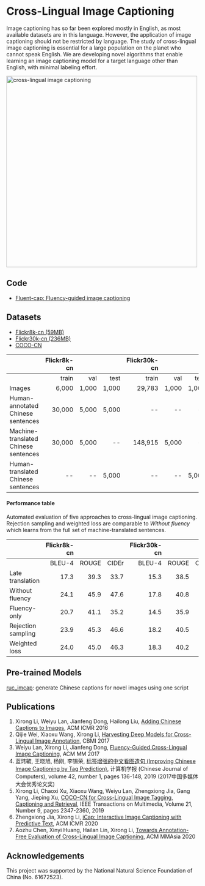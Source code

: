 # Cross-Lingual Image Captioning

Image captioning has so far been explored mostly in English, as most available datasets are in this language. However, the application of image captioning should not be restricted by language. The study of cross-lingual image captioning is essential for a large population on the planet who cannot speak English. We are developing novel algorithms that enable learning an image captioning model for a target language other than English, with minimal labeling effort.

<img src="conceptual.jpg" alt="cross-lingual image captioning" width="500">


## Code

* [Fluent-cap: Fluency-guided image captioning](https://github.com/weiyuk/fluent-cap)

## Datasets

* [Flickr8k-cn (59MB)](http://lixirong.net/data/mm2017/flickr8k-cn.tar.gz)
* [Flickr30k-cn (236MB)](http://lixirong.net/data/mm2017/flickr30k-cn.tar.gz)
* [COCO-CN](https://github.com/li-xirong/coco-cn/)

|  | Flickr8k-cn |||  Flickr30k-cn ||| COCO-CN ||| 
|:--- | -----:| -----:| -----:| -----:| -----:| -----:| -----:| -----:| -----:|
|        | train| val | test | train | val | test | train | val | test |
| Images | 6,000 | 1,000 | 1,000| 29,783 | 1,000 | 1,000| 18,341 | 1,000  | 1,000 |
| Human-annotated <br/> Chinese sentences      | 30,000 | 5,000 | 5,000 |  -- | -- |  --  |  20,065 | 1,100 |  1,053  |
| Machine-translated <br/> Chinese sentences | 30,000 | 5,000 | -- | 148,915 | 5,000 | -- | 91,758 | 5,004 | 5,001 | 
| Human-translated <br/> Chinese sentences   | --     | --    | 5,000 |  -- | -- | 5,000| -- | -- | 5,000|

#### Performance table

Automated evaluation of five approaches to cross-lingual image captioning. Rejection sampling and weighted loss are comparable to *Without fluency* which learns from the full set of machine-translated sentences.

|  | Flickr8k-cn |||  Flickr30k-cn |||
|:--- | -----:| -----:| -----:| -----:| -----:| -----:|
|        | BLEU-4| ROUGE | CIDEr | BLEU-4| ROUGE | CIDEr
| Late translation  | 17.3 | 39.3 | 33.7 | 15.3 | 38.5 | 27.1 |
| Without fluency   | 24.1 | 45.9 | 47.6 | 17.8 | 40.8 | 32.5 |
| Fluency-only      | 20.7 | 41.1 | 35.2 | 14.5 | 35.9 | 25.1 |
| Rejection sampling| 23.9 | 45.3 | 46.6 | 18.2 | 40.5 | 32.9 |
| Weighted loss     | 24.0 | 45.0 | 46.3 | 18.3 | 40.2 | 33.0 |


## Pre-trained Models

[ruc_imcap](pretrained): generate Chinese captions for novel images using one script

## Publications

1. Xirong Li, Weiyu Lan, Jianfeng Dong, Hailong Liu, [Adding Chinese Captions to Images](https://doi.org/10.1145/2911996.2912049), ACM ICMR 2016
2. Qijie Wei, Xiaoxu Wang, Xirong Li, [Harvesting Deep Models for Cross-Lingual Image Annotation](https://doi.org/10.1145/3095713.3095751), CBMI 2017
3. Weiyu Lan, Xirong Li, Jianfeng Dong, [Fluency-Guided Cross-Lingual Image Captioning](https://doi.org/10.1145/3123266.3123366), ACM MM 2017
4. 蓝玮毓, 王晓旭, 杨刚, 李锡荣, [标签增强的中文看图造句 (Improving Chinese Image Captioning by Tag Prediction)](http://cjc.ict.ac.cn/online/onlinepaper/lwy-201916191641.pdf), 计算机学报 (Chinese Journal of Computers), volume 42, number 1, pages 136-148, 2019 (2017中国多媒体大会优秀论文奖)
5. Xirong Li, Chaoxi Xu, Xiaoxu Wang, Weiyu Lan, Zhengxiong Jia, Gang Yang, Jieping Xu, [COCO-CN for Cross-Lingual Image Tagging, Captioning and Retrieval](https://github.com/li-xirong/coco-cn), IEEE Transactions on Multimedia, Volume 21, Number 9, pages 2347-2360, 2019
6. Zhengxiong Jia, Xirong Li, [iCap: Interactive Image Captioning with Predictive Text](http://lixirong.net/pub/icmr2020-icap.pdf), ACM ICMR 2020
7. Aozhu Chen, Xinyi Huang, Hailan Lin, Xirong Li, [Towards Annotation-Free Evaluation of Cross-Lingual Image Captioning](http://lixirong.net/pub/mmasia2020-eval-cap.pdf), ACM MMAsia 2020

## Acknowledgements

This project was supported by the National Natural Science Foundation of China (No. 61672523).
